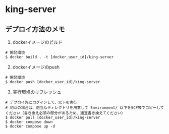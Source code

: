 ﻿# king-server

## デプロイ方法のメモ

1. dockerイメージのビルド

```shell
# 開発環境
$ docker build . -t [docker_user_id]/king-server
```

2. dockerイメージのpush

```shell
# 開発環境
$ docker push [docker_user_id]/king-server
```

3. 実行環境のリフレッシュ

```shell
# デプロイ先にログインして、以下を実行
# 初回の場合は、適当なディレクトリを用意して Environment/ 以下をSCP等でコピーしてください（書き換え必須の部分があるため、適宜書き換えてください）
$ docker pull [docker_user_id]/king-server
$ docker compose down
$ docker compose up -d
```